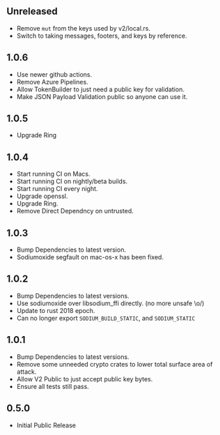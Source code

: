 ## Unreleased

* Remove `mut` from the keys used by v2/local.rs.
* Switch to taking messages, footers, and keys by reference.

## 1.0.6

* Use newer github actions.
* Remove Azure Pipelines.
* Allow TokenBuilder to just need a public key for validation.
* Make JSON Payload Validation public so anyone can use it.

## 1.0.5

* Upgrade Ring

## 1.0.4

* Start running CI on Macs.
* Start running CI on nightly/beta builds.
* Start running CI every night.
* Upgrade openssl.
* Upgrade Ring.
* Remove Direct Dependncy on untrusted.

## 1.0.3

* Bump Dependencies to latest version.
* Sodiumoxide segfault on mac-os-x has been fixed.

## 1.0.2

* Bump Dependencies to latest versions.
* Use sodiumoxide over libsodium_ffi directly. (no more unsafe \o/)
* Update to rust 2018 epoch.
* Can no longer export `SODIUM_BUILD_STATIC`, and `SODIUM_STATIC`

## 1.0.1

* Bump Dependencies to latest versions.
* Remove some unneeded crypto crates to lower total surface area of attack.
* Allow V2 Public to just accept public key bytes.
* Ensure all tests still pass.

## 0.5.0

* Initial Public Release
